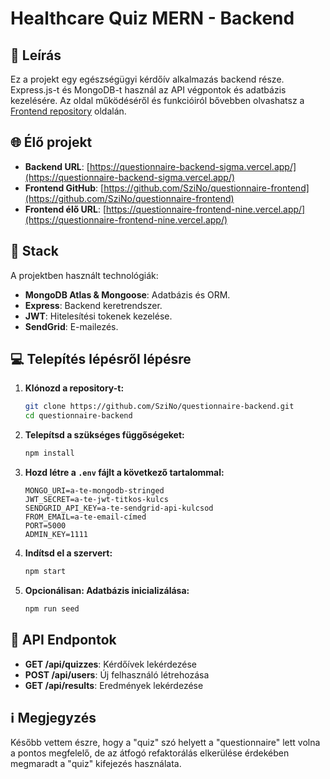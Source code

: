 # Healthcare Quiz MERN - Backend

## 📌 Leírás

Ez a projekt egy egészségügyi kérdőív alkalmazás backend része. Express.js-t és MongoDB-t használ az API végpontok és adatbázis kezelésére. Az oldal működéséről és funkcióiról bővebben olvashatsz a [Frontend repository](https://github.com/SziNo/questionnaire-frontend) oldalán.

## 🌐 Élő projekt

- **Backend URL**: [https://questionnaire-backend-sigma.vercel.app/](https://questionnaire-backend-sigma.vercel.app/)
- **Frontend GitHub**: [https://github.com/SziNo/questionnaire-frontend](https://github.com/SziNo/questionnaire-frontend)
- **Frontend élő URL**: [https://questionnaire-frontend-nine.vercel.app/](https://questionnaire-frontend-nine.vercel.app/)

## 🚀 Stack

A projektben használt technológiák:

- **MongoDB Atlas & Mongoose**: Adatbázis és ORM.
- **Express**: Backend keretrendszer.
- **JWT**: Hitelesítési tokenek kezelése.
- **SendGrid**: E-mailezés.

## 💻 Telepítés lépésről lépésre

1. **Klónozd a repository-t:**

   ```sh
   git clone https://github.com/SziNo/questionnaire-backend.git
   cd questionnaire-backend
   ```

2. **Telepítsd a szükséges függőségeket:**

   ```sh
   npm install
   ```

3. **Hozd létre a `.env` fájlt a következő tartalommal:**
   ```env
   MONGO_URI=a-te-mongodb-stringed
   JWT_SECRET=a-te-jwt-titkos-kulcs
   SENDGRID_API_KEY=a-te-sendgrid-api-kulcsod
   FROM_EMAIL=a-te-email-címed
   PORT=5000
   ADMIN_KEY=1111
   ```
4. **Indítsd el a szervert:**

   ```sh
   npm start
   ```

5. **Opcionálisan: Adatbázis inicializálása:**
   ```sh
   npm run seed
   ```

## 📑 API Endpontok

- **GET /api/quizzes**: Kérdőívek lekérdezése
- **POST /api/users**: Új felhasználó létrehozása
- **GET /api/results**: Eredmények lekérdezése

## ℹ️ Megjegyzés

Később vettem észre, hogy a "quiz" szó helyett a "questionnaire" lett volna a pontos megfelelő, de az átfogó refaktorálás elkerülése érdekében megmaradt a "quiz" kifejezés használata.
